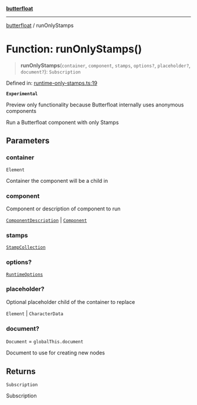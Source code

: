 [**butterfloat**](../index.md)

***

[butterfloat](../index.md) / runOnlyStamps

# Function: runOnlyStamps()

> **runOnlyStamps**(`container`, `component`, `stamps`, `options?`, `placeholder?`, `document?`): `Subscription`

Defined in: [runtime-only-stamps.ts:19](https://github.com/WorldMaker/butterfloat/blob/df545ef96728808e6ed86d129bea41fdc458751b/runtime-only-stamps.ts#L19)

**`Experimental`**

Preview only functionality because Butterfloat internally uses anonymous components

Run a Butterfloat component with only Stamps

## Parameters

### container

`Element`

Container the component will be a child in

### component

Component or description of component to run

[`ComponentDescription`](../interfaces/ComponentDescription.md) | [`Component`](../type-aliases/Component.md)

### stamps

[`StampCollection`](../classes/StampCollection.md)

### options?

[`RuntimeOptions`](../interfaces/RuntimeOptions.md)

### placeholder?

Optional placeholder child of the container to replace

`Element` | `CharacterData`

### document?

`Document` = `globalThis.document`

Document to use for creating new nodes

## Returns

`Subscription`

Subscription
